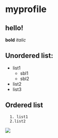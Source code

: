 # myprofile
## hello!


**bold**
*italic*

## Unordered list:
* list1
    * sbl1
    * sbl2
* list2
* list3
## Ordered list
      1. list1
      2.list2


![ ](https://i.ytimg.com/vi/pYix8ZuavQY/maxresdefault.jpg)
